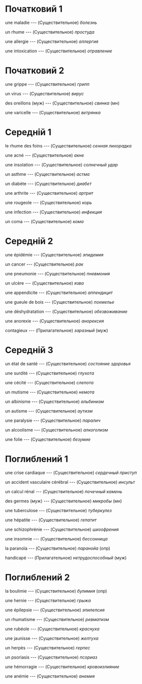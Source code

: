 # Початковий 1

une maladie --- (Существительное)
*болезнь*



un rhume --- (Существительное)
*простуда*



une allergie --- (Существительное)
*аллергия*



une intoxication --- (Существительное)
*отравление*



# Початковий 2

une grippe --- (Существительное)
*грипп*



un virus --- (Существительное)
*вирус*



des oreillons (муж) --- (Существительное)
*свинка* (мн)



une varicelle --- (Существительное)
*ветрянка*



# Середній 1

le rhume des foins --- (Существительное)
*сенная лихорадка*



une acné --- (Существительное)
*акне*



une insolation --- (Существительное)
*солнечный удар*



un asthme --- (Существительное)
*астма*



un diabète --- (Существительное)
*диабет*



une arthrite --- (Существительное)
*артрит*



une rougeole --- (Существительное)
*корь*



une infection --- (Существительное)
*инфекция*



un coma --- (Существительное)
*кома*



# Середній 2

une épidémie --- (Существительное)
*эпидемия*



un cancer --- (Существительное)
*рак*



une pneumonie --- (Существительное)
*пневмония*



un ulcère --- (Существительное)
*язва*



une appendicite --- (Существительное)
*аппендицит*



une gueule de bois --- (Существительное)
*похмелье*



une déshydratation --- (Существительное)
*обезвоживание*



une anorexie --- (Существительное)
*анорексия*



contagieux --- (Прилагательное)
*заразный* (муж)



# Середній 3

un état de santé --- (Существительное)
*состояние здоровья*



une surdité --- (Существительное)
*глухота*



une cécité --- (Существительное)
*слепота*



un mutisme --- (Существительное)
*немота*



un albinisme --- (Существительное)
*альбинизм*



un autisme --- (Существительное)
*аутизм*



une paralysie --- (Существительное)
*паралич*



un alcoolisme --- (Существительное)
*алкоголизм*



une folie --- (Существительное)
*безумие*



# Поглиблений 1

une crise cardiaque --- (Существительное)
*сердечный приступ*



un accident vasculaire cérébral --- (Существительное)
*инсульт*



un calcul rénal --- (Существительное)
*почечный камень*



des germes (муж) --- (Существительное)
*микробы* (мн)



une tuberculose --- (Существительное)
*туберкулез*



une hépatite --- (Существительное)
*гепатит*



une schizophrénie --- (Существительное)
*шизофрения*



une insomnie --- (Существительное)
*бессонница*



la paranoïa --- (Существительное)
*паранойа* (опр)



handicapé --- (Прилагательное)
*нетрудоспособный* (муж)



# Поглиблений 2

la boulimie --- (Существительное)
*булимия* (опр)



une hernie --- (Существительное)
*грыжа*



une épilepsie --- (Существительное)
*эпилепсия*



un rhumatisme --- (Существительное)
*ревматизм*



une rubéole --- (Существительное)
*краснуха*



une jaunisse --- (Существительное)
*желтуха*



un herpès --- (Существительное)
*герпес*



un psoriasis --- (Существительное)
*псориаз*



une hémorragie --- (Существительное)
*кровоизлияние*



une anémie --- (Существительное)
*анемия*